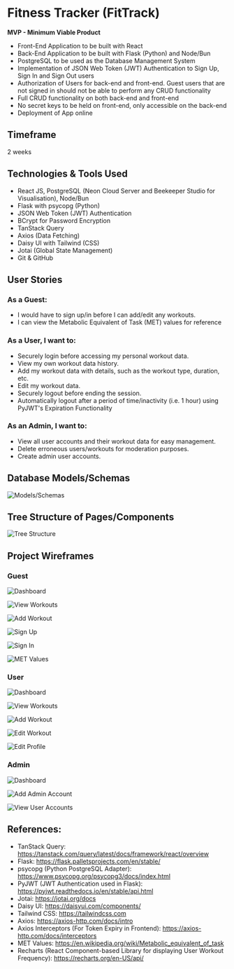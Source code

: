# Fitness Tracker (FitTrack)

**MVP - Minimum Viable Product**

- Front-End Application to be built with React
- Back-End Application to be built with Flask (Python) and Node/Bun
- PostgreSQL to be used as the Database Management System
- Implementation of JSON Web Token (JWT) Authentication to Sign Up, Sign In and Sign Out users
- Authorization of Users for back-end and front-end. Guest users that are not signed in should not be able to perform any CRUD functionality
- Full CRUD functionality on both back-end and front-end
- No secret keys to be held on front-end, only accessible on the back-end
- Deployment of App online

## Timeframe

2 weeks

## Technologies & Tools Used

- React JS, PostgreSQL (Neon Cloud Server and Beekeeper Studio for Visualisation), Node/Bun
- Flask with psycopg (Python)
- JSON Web Token (JWT) Authentication
- BCrypt for Password Encryption
- TanStack Query
- Axios (Data Fetching)
- Daisy UI with Tailwind (CSS)
- Jotai (Global State Management)
- Git & GitHub

## User Stories

### As a Guest:
- I would have to sign up/in before I can add/edit any workouts.
- I can view the Metabolic Equivalent of Task (MET) values for reference

### As a User, I want to:
- Securely login before accessing my personal workout data.
- View my own workout data history.
- Add my workout data with details, such as the workout type, duration, etc.
- Edit my workout data.
- Securely logout before ending the session.
- Automatically logout after a period of time/inactivity (i.e. 1 hour) using PyJWT's Expiration Functionality

### As an Admin, I want to:
- View all user accounts and their workout data for easy management.
- Delete erroneous users/workouts for moderation purposes.
- Create admin user accounts.

## Database Models/Schemas

![Models/Schemas](./react-frontend/images/models.jpg)

## Tree Structure of Pages/Components

![Tree Structure](./react-frontend/images/treestructure.jpg)

## Project Wireframes

### Guest

![Dashboard](./react-frontend/images/guest1.jpg)

![View Workouts](./react-frontend/images/guest2.jpg)

![Add Workout](./react-frontend/images/guest3.jpg)

![Sign Up](./react-frontend/images/guest4.jpg)

![Sign In](./react-frontend/images/guest5.jpg)

![MET Values](./react-frontend/images/met.jpg)

### User

![Dashboard](./react-frontend/images/user1.jpg)

![View Workouts](./react-frontend/images/user2.jpg)

![Add Workout](./react-frontend/images/user3.jpg)

![Edit Workout](./react-frontend/images/user4.jpg)

![Edit Profile](./react-frontend/images/user5.jpg)

### Admin

![Dashboard](./react-frontend/images/admin1.jpg)

![Add Admin Account](./react-frontend/images/admin2.jpg)

![View User Accounts](./react-frontend/images/admin3.jpg)

## References:
- TanStack Query: https://tanstack.com/query/latest/docs/framework/react/overview
- Flask: https://flask.palletsprojects.com/en/stable/
- psycopg (Python PostgreSQL Adapter): https://www.psycopg.org/psycopg3/docs/index.html
- PyJWT (JWT Authentication used in Flask): https://pyjwt.readthedocs.io/en/stable/api.html
- Jotai: https://jotai.org/docs
- Daisy UI: https://daisyui.com/components/
- Tailwind CSS: https://tailwindcss.com
- Axios: https://axios-http.com/docs/intro
- Axios Interceptors (For Token Expiry in Frontend): https://axios-http.com/docs/interceptors
- MET Values: https://en.wikipedia.org/wiki/Metabolic_equivalent_of_task
- Recharts (React Component-based Library for displaying User Workout Frequency): https://recharts.org/en-US/api/